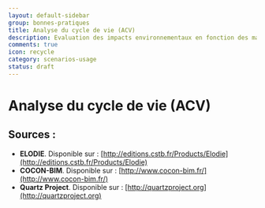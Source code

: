 ```yaml
---
layout: default-sidebar
group: bonnes-pratiques
title: Analyse du cycle de vie (ACV)
description: Evaluation des impacts environnementaux en fonction des matériaux et usages.
comments: true
icon: recycle
category: scenarios-usage
status: draft
---
```


# Analyse du cycle de vie (ACV)

## Sources :

* **ELODIE**. Disponible sur : [http://editions.cstb.fr/Products/Elodie](http://editions.cstb.fr/Products/Elodie)
* **COCON-BIM**. Disponible sur : [http://www.cocon-bim.fr/](http://www.cocon-bim.fr/)
* **Quartz Project**. Disponible sur : [http://quartzproject.org](http://quartzproject.org)
